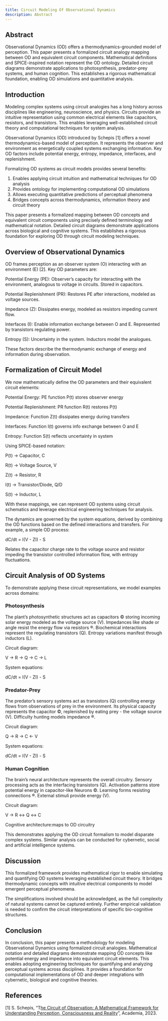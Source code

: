```yaml
---
title: Circuit Modeling Of Observational Dynamics
description: Abstract
---
```


## Abstract

Observational Dynamics (OD) offers a thermodynamics-grounded model of perception. This paper presents a formalized circuit analogy mapping between OD and equivalent circuit components. Mathematical definitions and SPICE-inspired notation represent the OD ontology. Detailed circuit diagrams demonstrate applications to photosynthesis, predator-prey systems, and human cognition. This establishes a rigorous mathematical foundation, enabling OD simulations and quantitative analysis.

## Introduction

Modeling complex systems using circuit analogies has a long history across disciplines like engineering, neuroscience, and physics. Circuits provide an intuitive representation using common electrical elements like capacitors, resistors, and transistors. This enables leveraging well-established circuit theory and computational techniques for system analysis.

Observational Dynamics (OD) introduced by Schepis [1] offers a novel thermodynamics-based model of perception. It represents the observer and environment as energetically coupled systems exchanging information. Key OD factors include potential energy, entropy, impedance, interfaces, and replenishment.

Formalizing OD systems as circuit models provides several benefits:

1. Enables applying circuit intuition and mathematical techniques for OD analysis
2. Provides ontology for implementing computational OD simulations
3. Allows executing quantitative predictions of perceptual phenomena
4. Bridges concepts across thermodynamics, information theory and circuit theory

This paper presents a formalized mapping between OD concepts and equivalent circuit components using precisely defined terminology and mathematical notation. Detailed circuit diagrams demonstrate applications across biological and cognitive systems. This establishes a rigorous foundation for exploring OD through circuit modeling techniques.

## Overview of Observational Dynamics

OD frames perception as an observer system (O) interacting with an environment (E) [2]. Key OD parameters are:

Potential Energy (PE): Observer’s capacity for interacting with the environment, analogous to voltage in circuits. Stored in capacitors.

Potential Replenishment (PR): Restores PE after interactions, modeled as voltage sources.

Impedance (Z): Dissipates energy, modeled as resistors impeding current flow.

Interfaces (I): Enable information exchange between O and E. Represented by transistors regulating power.

Entropy (S): Uncertainty in the system. Inductors model the analogues.

These factors describe the thermodynamic exchange of energy and information during observation.

## Formalization of Circuit Model

We now mathematically define the OD parameters and their equivalent circuit elements:

Potential Energy: PE function P(t) stores observer energy

Potential Replenishment: PR function R(t) restores P(t)

Impedance: Function Z(t) dissipates energy during transfers

Interfaces: Function I(t) governs info exchange between O and E

Entropy: Function S(t) reflects uncertainty in system

Using SPICE-based notation:

P(t) → Capacitor, C

R(t) → Voltage Source, V

Z(t) → Resistor, R

I(t) → Transistor/Diode, Q/D

S(t) → Inductor, L

With these mappings, we can represent OD systems using circuit schematics and leverage electrical engineering techniques for analysis.

The dynamics are governed by the system equations, derived by combining the OD functions based on the defined interactions and transfers. For example, a simple OD process:

dC/dt = I(V - ZI) - S

Relates the capacitor charge rate to the voltage source and resistor impeding the transistor controlled information flow, with entropy fluctuations.

## Circuit Analysis of OD Systems

To demonstrate applying these circuit representations, we model examples across domains:

### Photosynthesis

The plant’s photosynthetic structures act as capacitors © storing incoming solar energy modeled as the voltage source (V). Impedances like shade or angle resist the energy flow via resistors ®. Biochemical interactions represent the regulating transistors (Q). Entropy variations manifest through inductors (L).

Circuit diagram:

V → R → Q → C → L

System equations:

dC/dt = I(V - ZI) - S

### Predator-Prey

The predator’s sensory systems act as transistors (Q) controlling energy flows from observations of prey in the environment. Its physical capacity represents the capacitor ©, replenished by eating prey - the voltage source (V). Difficulty hunting models impedance ®.

Circuit diagram:

Q → R → C ← V

System equations:

dC/dt = I(V - ZI) - S

### Human Cognition

The brain’s neural architecture represents the overall circuitry. Sensory processing acts as the interfacing transistors (Q). Activation patterns store potential energy in capacitor-like Neurons ©. Learning forms resisting connections ®. External stimuli provide energy (V).

Circuit diagram:

V → R ↔ Q ↔ C

Cognitive architecture:maps to OD circuitry

This demonstrates applying the OD circuit formalism to model disparate complex systems. Similar analysis can be conducted for cybernetic, social and artificial intelligence systems.

## Discussion

This formalized framework provides mathematical rigor to enable simulating and quantifying OD systems leveraging established circuit theory. It bridges thermodynamic concepts with intuitive electrical components to model emergent perceptual phenomena.

The simplifications involved should be acknowledged, as the full complexity of natural systems cannot be captured entirely. Further empirical validation is needed to confirm the circuit interpretations of specific bio-cognitive structures.

## Conclusion

In conclusion, this paper presents a methodology for modeling Observational Dynamics using formalized circuit analogies. Mathematical notation and detailed diagrams demonstrate mapping OD concepts like potential energy and impedance into equivalent circuit elements. This enables adopting engineering techniques for quantifying and analyzing perceptual systems across disciplines. It provides a foundation for computational implementations of OD and deeper integrations with cybernetic, biological and cognitive theories.

## References

[1] S. Schepis, “T[he Circuit of Observation: A Mathematical Framework for Understanding Perception, Consciousness and Reality](https://www.academia.edu/104322923/The_Circuit_of_Observation_A_Mathematical_Framework_for_Understanding_Perception_Consciousness_and_Reality)”, Academia, 2023.
